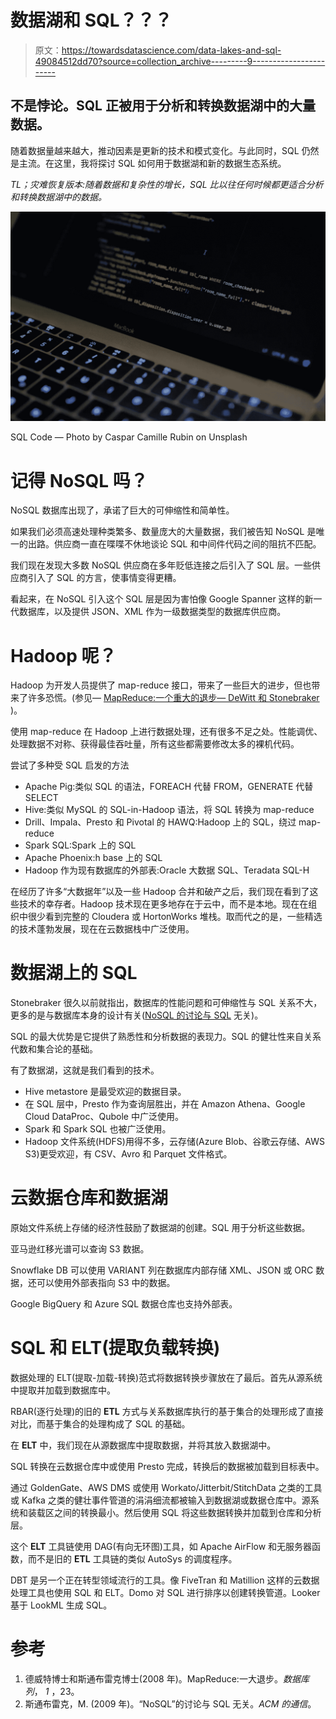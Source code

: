 # 数据湖和 SQL？？？

> 原文：<https://towardsdatascience.com/data-lakes-and-sql-49084512dd70?source=collection_archive---------9----------------------->

## 不是悖论。SQL 正被用于分析和转换数据湖中的大量数据。

随着数据量越来越大，推动因素是更新的技术和模式变化。与此同时，SQL 仍然是主流。在这里，我将探讨 SQL 如何用于数据湖和新的数据生态系统。

*TL；灾难恢复版本:随着数据和复杂性的增长，SQL 比以往任何时候都更适合分析和转换数据湖中的数据。*

![](img/e7c8c7b2a5e1260413be3b1f0c25efb5.png)

SQL Code — Photo by Caspar Camille Rubin on Unsplash

# 记得 NoSQL 吗？

NoSQL 数据库出现了，承诺了巨大的可伸缩性和简单性。

如果我们必须高速处理种类繁多、数量庞大的大量数据，我们被告知 NoSQL 是唯一的出路。供应商一直在喋喋不休地谈论 SQL 和中间件代码之间的阻抗不匹配。

我们现在发现大多数 NoSQL 供应商在多年贬低连接之后引入了 SQL 层。一些供应商引入了 SQL 的方言，使事情变得更糟。

看起来，在 NoSQL 引入这个 SQL 层是因为害怕像 Google Spanner 这样的新一代数据库，以及提供 JSON、XML 作为一级数据类型的数据库供应商。

# Hadoop 呢？

Hadoop 为开发人员提供了 map-reduce 接口，带来了一些巨大的进步，但也带来了许多恐慌。(参见— [MapReduce:一个重大的退步— DeWitt 和 Stonebraker](http://citeseerx.ist.psu.edu/viewdoc/download?doi=10.1.1.701.5795&rep=rep1&type=pdf) )。

使用 map-reduce 在 Hadoop 上进行数据处理，还有很多不足之处。性能调优、处理数据不对称、获得最佳吞吐量，所有这些都需要修改太多的裸机代码。

尝试了多种受 SQL 启发的方法

*   Apache Pig:类似 SQL 的语法，FOREACH 代替 FROM，GENERATE 代替 SELECT
*   Hive:类似 MySQL 的 SQL-in-Hadoop 语法，将 SQL 转换为 map-reduce
*   Drill、Impala、Presto 和 Pivotal 的 HAWQ:Hadoop 上的 SQL，绕过 map-reduce
*   Spark SQL:Spark 上的 SQL
*   Apache Phoenix:h base 上的 SQL
*   Hadoop 作为现有数据库的外部表:Oracle 大数据 SQL、Teradata SQL-H

在经历了许多“大数据年”以及一些 Hadoop 合并和破产之后，我们现在看到了这些技术的幸存者。Hadoop 技术现在更多地存在于云中，而不是本地。现在在组织中很少看到完整的 Cloudera 或 HortonWorks 堆栈。取而代之的是，一些精选的技术蓬勃发展，现在在云数据栈中广泛使用。

# 数据湖上的 SQL

Stonebraker 很久以前就指出，数据库的性能问题和可伸缩性与 SQL 关系不大，更多的是与数据库本身的设计有关([NoSQL 的讨论与 SQL](https://cacm.acm.org/blogs/blog-cacm/50678-the-no-sql-discussion-has-nothing-to-do-with-sql/fulltext) 无关)。

SQL 的最大优势是它提供了熟悉性和分析数据的表现力。SQL 的健壮性来自关系代数和集合论的基础。

有了数据湖，这就是我们看到的技术。

*   Hive metastore 是最受欢迎的数据目录。
*   在 SQL 层中，Presto 作为查询层胜出，并在 Amazon Athena、Google Cloud DataProc、Qubole 中广泛使用。
*   Spark 和 Spark SQL 也被广泛使用。
*   Hadoop 文件系统(HDFS)用得不多，云存储(Azure Blob、谷歌云存储、AWS S3)更受欢迎，有 CSV、Avro 和 Parquet 文件格式。

# 云数据仓库和数据湖

原始文件系统上存储的经济性鼓励了数据湖的创建。SQL 用于分析这些数据。

亚马逊红移光谱可以查询 S3 数据。

Snowflake DB 可以使用 VARIANT 列在数据库内部存储 XML、JSON 或 ORC 数据，还可以使用外部表指向 S3 中的数据。

Google BigQuery 和 Azure SQL 数据仓库也支持外部表。

# SQL 和 ELT(提取负载转换)

数据处理的 ELT(提取-加载-转换)范式将数据转换步骤放在了最后。首先从源系统中提取并加载到数据库中。

RBAR(逐行处理)的旧的 **ETL** 方式与关系数据库执行的基于集合的处理形成了直接对比，而基于集合的处理构成了 SQL 的基础。

在 **ELT** 中，我们现在从源数据库中提取数据，并将其放入数据湖中。

SQL 转换在云数据仓库中或使用 Presto 完成，转换后的数据被加载到目标表中。

通过 GoldenGate、AWS DMS 或使用 Workato/Jitterbit/StitchData 之类的工具或 Kafka 之类的健壮事件管道的涓涓细流都被输入到数据湖或数据仓库中。源系统和装载区之间的转换最小。然后使用 SQL 将这些数据转换并加载到仓库和分析层。

这个 **ELT** 工具链使用 DAG(有向无环图)工具，如 Apache AirFlow 和无服务器函数，而不是旧的 **ETL** 工具链的类似 AutoSys 的调度程序。

DBT 是另一个正在转型领域流行的工具。像 FiveTran 和 Matillion 这样的云数据处理工具也使用 SQL 和 ELT。Domo 对 SQL 进行排序以创建转换管道。Looker 基于 LookML 生成 SQL。

# 参考

1.  德威特博士和斯通布雷克博士(2008 年)。MapReduce:一大退步。*数据库列*， *1* ，23。
2.  斯通布雷克，M. (2009 年)。“NoSQL”的讨论与 SQL 无关。*ACM 的通信*。